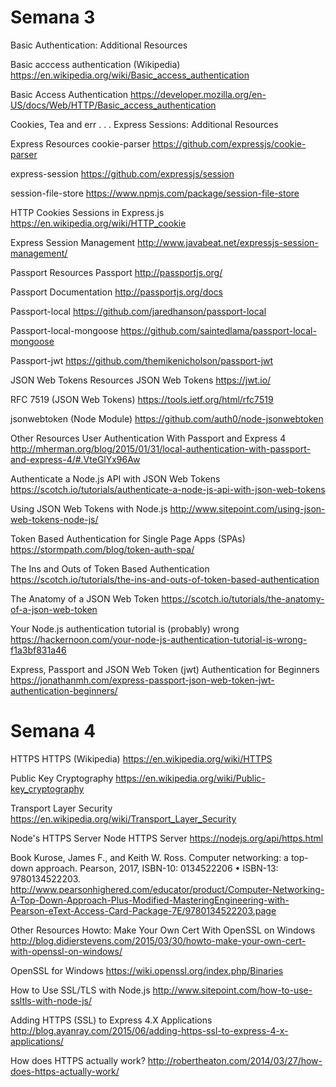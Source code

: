 # Semana 3

Basic Authentication: Additional Resources

Basic acccess authentication (Wikipedia)
https://en.wikipedia.org/wiki/Basic_access_authentication

Basic Access Authentication
https://developer.mozilla.org/en-US/docs/Web/HTTP/Basic_access_authentication

Cookies, Tea and err . . . Express Sessions: Additional Resources

Express Resources
cookie-parser
https://github.com/expressjs/cookie-parser

express-session
https://github.com/expressjs/session

session-file-store
https://www.npmjs.com/package/session-file-store

HTTP Cookies
Sessions in Express.js
https://en.wikipedia.org/wiki/HTTP_cookie

Express Session Management
http://www.javabeat.net/expressjs-session-management/






Passport Resources
Passport
http://passportjs.org/

Passport Documentation
http://passportjs.org/docs

Passport-local
https://github.com/jaredhanson/passport-local

Passport-local-mongoose
https://github.com/saintedlama/passport-local-mongoose

Passport-jwt
https://github.com/themikenicholson/passport-jwt

JSON Web Tokens Resources
JSON Web Tokens
https://jwt.io/

RFC 7519 (JSON Web Tokens)
https://tools.ietf.org/html/rfc7519

jsonwebtoken (Node Module)
https://github.com/auth0/node-jsonwebtoken

Other Resources
User Authentication With Passport and Express 4
http://mherman.org/blog/2015/01/31/local-authentication-with-passport-and-express-4/#.VteGlYx96Aw

Authenticate a Node.js API with JSON Web Tokens
https://scotch.io/tutorials/authenticate-a-node-js-api-with-json-web-tokens

Using JSON Web Tokens with Node.js
http://www.sitepoint.com/using-json-web-tokens-node-js/

Token Based Authentication for Single Page Apps (SPAs)
https://stormpath.com/blog/token-auth-spa/

The Ins and Outs of Token Based Authentication
https://scotch.io/tutorials/the-ins-and-outs-of-token-based-authentication

The Anatomy of a JSON Web Token
https://scotch.io/tutorials/the-anatomy-of-a-json-web-token

Your Node.js authentication tutorial is (probably) wrong
https://hackernoon.com/your-node-js-authentication-tutorial-is-wrong-f1a3bf831a46

Express, Passport and JSON Web Token (jwt) Authentication for Beginners
https://jonathanmh.com/express-passport-json-web-token-jwt-authentication-beginners/


# Semana 4

HTTPS
HTTPS (Wikipedia)
https://en.wikipedia.org/wiki/HTTPS

Public Key Cryptography
https://en.wikipedia.org/wiki/Public-key_cryptography

Transport Layer Security
https://en.wikipedia.org/wiki/Transport_Layer_Security

Node's HTTPS Server
Node HTTPS Server
https://nodejs.org/api/https.html

Book
Kurose, James F., and Keith W. Ross. Computer networking: a top-down approach. Pearson, 2017, ISBN-10: 0134522206 • ISBN-13: 9780134522203.
http://www.pearsonhighered.com/educator/product/Computer-Networking-A-Top-Down-Approach-Plus-Modified-MasteringEngineering-with-Pearson-eText-Access-Card-Package-7E/9780134522203.page

Other Resources
Howto: Make Your Own Cert With OpenSSL on Windows
http://blog.didierstevens.com/2015/03/30/howto-make-your-own-cert-with-openssl-on-windows/

OpenSSL for Windows
https://wiki.openssl.org/index.php/Binaries

How to Use SSL/TLS with Node.js
http://www.sitepoint.com/how-to-use-ssltls-with-node-js/

Adding HTTPS (SSL) to Express 4.X Applications
http://blog.ayanray.com/2015/06/adding-https-ssl-to-express-4-x-applications/

How does HTTPS actually work?
http://robertheaton.com/2014/03/27/how-does-https-actually-work/